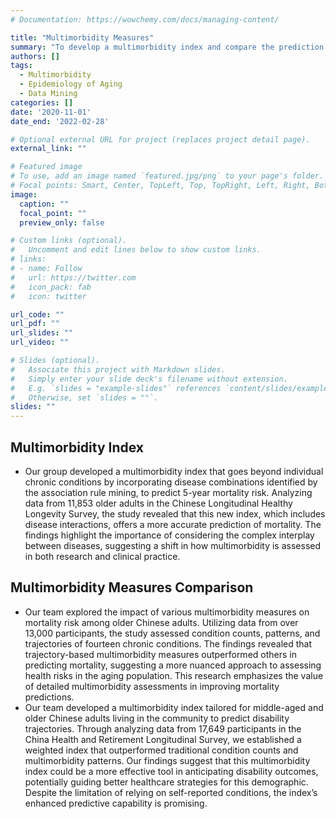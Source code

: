 ```yaml
---
# Documentation: https://wowchemy.com/docs/managing-content/

title: "Multimorbidity Measures"
summary: "To develop a multimorbidity index and compare the prediction perfermence across different multimorbidity measures."
authors: []
tags:
  - Multimorbidity
  - Epidemiology of Aging
  - Data Mining
categories: []
date: '2020-11-01'
date_end: '2022-02-28'

# Optional external URL for project (replaces project detail page).
external_link: ""

# Featured image
# To use, add an image named `featured.jpg/png` to your page's folder.
# Focal points: Smart, Center, TopLeft, Top, TopRight, Left, Right, BottomLeft, Bottom, BottomRight.
image:
  caption: ""
  focal_point: ""
  preview_only: false

# Custom links (optional).
#   Uncomment and edit lines below to show custom links.
# links:
# - name: Follow
#   url: https://twitter.com
#   icon_pack: fab
#   icon: twitter

url_code: ""
url_pdf: ""
url_slides: ""
url_video: ""

# Slides (optional).
#   Associate this project with Markdown slides.
#   Simply enter your slide deck's filename without extension.
#   E.g. `slides = "example-slides"` references `content/slides/example-slides.md`.
#   Otherwise, set `slides = ""`.
slides: ""
---
```

**Multimorbidity Index**
-----------------
* Our group developed a multimorbidity index that goes beyond individual chronic conditions by incorporating disease combinations identified by the association rule mining, to predict 5-year mortality risk. Analyzing data from 11,853 older adults in the Chinese Longitudinal Healthy Longevity Survey, the study revealed that this new index, which includes disease interactions, offers a more accurate prediction of mortality. The findings highlight the importance of considering the complex interplay between diseases, suggesting a shift in how multimorbidity is assessed in both research and clinical practice.

**Multimorbidity Measures Comparison**
-----------------
* Our team explored the impact of various multimorbidity measures on mortality risk among older Chinese adults. Utilizing data from over 13,000 participants, the study assessed condition counts, patterns, and trajectories of fourteen chronic conditions. The findings revealed that trajectory-based multimorbidity measures outperformed others in predicting mortality, suggesting a more nuanced approach to assessing health risks in the aging population. This research emphasizes the value of detailed multimorbidity assessments in improving mortality predictions.
* Our team developed a multimorbidity index tailored for middle-aged and older Chinese adults living in the community to predict disability trajectories. Through analyzing data from 17,649 participants in the China Health and Retirement Longitudinal Survey, we established a weighted index that outperformed traditional condition counts and multimorbidity patterns. Our findings suggest that this multimorbidity index could be a more effective tool in anticipating disability outcomes, potentially guiding better healthcare strategies for this demographic. Despite the limitation of relying on self-reported conditions, the index’s enhanced predictive capability is promising.